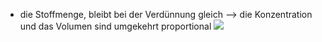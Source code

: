 - die Stoffmenge, bleibt bei der Verdünnung gleich --> die Konzentration und das Volumen sind umgekehrt proportional
![](Pasted%20image%2020240423100900.png)
